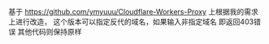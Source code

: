 基于  https://github.com/ymyuuu/Cloudflare-Workers-Proxy  上根据我的需求上进行改造，
这个版本可以指定反代的域名，如果输入非指定域名 即返回403错误
其他代码则保持原样
